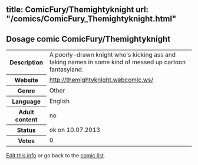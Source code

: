 title: ComicFury/Themightyknight
url: "/comics/ComicFury_Themightyknight.html"
---
Dosage comic ComicFury/Themightyknight
-----------------------------------------

<p id="msg"></p>
<script type="text/javascript">
if (window.location.search === '?edit_info_mail=sent_ok') {
  var elem = document.getElementById("msg");
  elem.innerHTML = 'Edited information sucessfully sent for review, which is usually done daily. Thanks!';
  elem.className = 'ok';
}
</script>
<table class="comicinfo">
<tr>
<th>Description</th><td>A poorly-drawn knight who's kicking ass and taking names in some kind of messed up cartoon fantasyland.</td>
</tr>
<tr>
<th>Website</th><td><a href="http://themightyknight.webcomic.ws/">http://themightyknight.webcomic.ws/</a></td>
</tr>
<tr>
<th>Genre</th><td>Other</td>
</tr>
<tr>
<th>Language</th><td>English</td>
</tr>
<tr>
<th>Adult content</th><td>no</td>
</tr>
<tr>
<th>Status</th><td>ok on 10.07.2013</td>
</tr>
<tr>
<th>Votes</th><td>0</td>
</tr>
</table>

[Edit this info](ComicFury_Themightyknight_edit.html) or go back to the [comic list](../comic-index.html).
